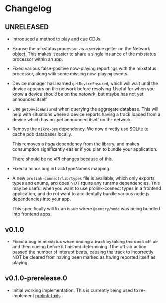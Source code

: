 # Changelog

## UNRELEASED

* Introduced a method to play and cue CDJs.

* Expose the mixstatus processor as a service getter on the Network object.
  This makes it easier to share a single instance of the mixstatus processor
  within an app.

* Fixed various false-positive now-playing reportings with the mixstatus
  processor, along with some missing now-playing events.

* Device manager has learned `getDeviceEnsured`, which will wait until the
  device appears on the network before resolving. Useful for when you know a
  device should be on the netowrk, but maybe has not yet announced itself

* Use `getDeviceEnsured` when querying the aggregate database. This will help
  with situations where a device reports having a track loaded from a device
  which has not yet announced itself on the network.

* Remove the `mikro-orm` dependency. We now directly use SQLite to cache pdb
  databases locally.

  This removes a _huge_ dependency from the library, and makes consumption
  significantly easier if you plan to bundle your application.

  There should be no API changes because of this.

* Fixed a minor bug in trackTypeNames mapping.

* A new `prolink-connect/lib/types` file is available, which only exports types
  and enums, and does NOT rquire any runtime dependencies. This may be useful
  when you want to use prolink-connect types in a frontend application, and do
  not want to accidentally bundle various node.js dependencies into your app.

  This specifically will fix an issue where `@sentry/node` was being bundled
  into frontend apps.

## v0.1.0

* Fixed a bug in mixstatus when ending a track by taking the deck off-air and
  then cueing before it finished determining if the off-air action passed the
  number of interupt beats, causing the track to incorrectly NOT be cleared
  from having been marked as having reported itself as playing.

## v0.1.0-prerelease.0

* Initial working implementation. This is currently being used to re-implement
  [prolink-tools](https://github.com/evanpurkhiser/prolink-tools).
